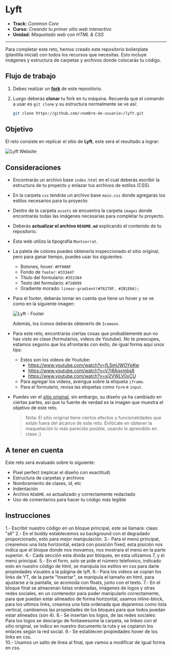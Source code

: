 # Lyft

* **Track:** _Common Core_
* **Curso:** _Creando tu primer sitio web interactivo_
* **Unidad:** _Maquetado web con HTML & CSS_

***

Para completar este reto, hemos creado este repositorio boilerplate (plantilla
inicial) con todos los recursos que necesitas. Esto incluye imágenes y
estructura de carpetas y archivos donde colocarás tu código.

## Flujo de trabajo

1. Debes realizar un [**fork**](https://gist.github.com/ivandevp/1de47ae69a5e139a6622d78c882e1f74)
   de este repositorio.

2. Luego deberás **clonar** tu fork en tu máquina. Recuerda que el comando a usar
   es `git clone` y su estructura normalmente se ve así:

   ```bash
   git clone https://github.com/<nombre-de-usuario>/lyft.git
   ```

## Objetivo

El reto consiste en replicar el sitio de **Lyft**, este será el resultado
a lograr:

![Lyft Website](docs/fullpage.png)

## Consideraciones

* Encontrarás un archivo base `index.html` en el cual deberás escribir la
  estructura de tu proyecto y enlazar tus archivos de estilos (CSS).

* En la carpeta `css` tendrás un archivo base `main.css` donde agregarás los
  estilos necesarios para tu proyecto:

* Dentro de la carpeta `assets` se encuentra la carpeta `images` donde
  encontrarás todas las imágenes necesarias para completar tu proyecto.

* Deberás **actualizar el archivo `README.md`** explicando el contenido de tu
  repositorio.

* Esta web utiliza la tipografía `Montserrat`.

* La paleta de colores puedes obtenerla inspeccionado el sitio original, pero
  para ganar tiempo, puedes usar los siguientes:

  - Botones, hover: `#FF00BF`
  - Fondo de `footer`: `#333447`
  - Título del formulario: `#352384`
  - Texto del formulario: `#728099`
  - Gradiente morado: `linear-gradient(#76278F, #2B1E66);`

* Para el footer, deberás tomar en cuenta que tiene un hover y se ve como en la
  siguiente imagen:

  ![Lyft - Footer](docs/footer.gif)

  Además, los íconos deberás obtenerlo de `Icomoon`.

* Para este reto, encontrarás ciertas cosas que probablemente aun no has visto
  en clase (formularios, videos de Youtube). No te preocupes, estamos seguros
  que los afrontarás con éxito, de igual forma aquí unos tips:

  - Estos son los videos de Youtube:
    * https://www.youtube.com/watch?v=fLSmUWOYpKw
    * https://www.youtube.com/watch?v=V7j8Aqxmbs8
    * https://www.youtube.com/watch?v=xj2VWLV0xCU
  - Para agregar los videos, averigua sobre la etiqueta `iframe`.
  - Para el formulario, revisa las etiquetas como `form` e `input`.

* Puedes ver el [sitio original](https://www.lyft.com/), sin embargo, su diseño
  ya ha cambiado en ciertas partes, así que tu fuente de verdad es la imagen que
  muestra el objetivo de este reto.

  > Nota: El sitio original tiene ciertos efectos y funcionalidades que
están fuera del alcance de este reto. Enfócate en obtener la maquetación
lo más parecido posible, usando lo aprendido en clase ;)

## A tener en cuenta

Este reto será evaluado sobre lo siguiente:

* Pixel perfect (replicar el diseño con exactitud)
* Estructura de carpetas y archivos
* Nombramiento de clases, id, etc
* Indentación
* Archivo `README.md` actualizado y correctamente redactado
* Uso de comentarios para hacer tu código más legible

## Instrucciones

1.- Escribir nuestro código en un bloque principal, este se llamará: claas: "all"
2.- En el boddy establecemos su background con el degradado proporcionado, esto para mejor manipulación.
3.- Para el menú principal, crearemos una lista horizontal, estará con posición fixed, esta pisición nos indica que el bloque donde nos movamos, nos mostrara el menú en la parte superior.
4.- Cada sección esta divida por bloques, en esta uilizamos 7, y el menú principal.
5.- En el form, solo se pide el número telefonico, indicado esto en nuestro código de html, se manipula los estilos en css para darle propiedades visuales a la páigina de lyft.
6.- Para los videos se copian los links de YT, de la parte "Insertar", se manipula el tamaño en html, para ajustarse a la pantalla, se acomoda con floats, junto con el texto.
7.- En el bloque final se almacenan listas ordenadas, imágenes de logos y otras redes sociales, en un contenedor para poder manipularlo correctamente, para que puedan estar alineados de forma horizontal, usamos inline-block,
    para los ultimos links, creamos una lista ordenada que dejaremos como lista vertical, cambiamos las propiedades de los bloques para que todos puedan estar alineados (son 4).
8.- Se insertan los logos, de las redes sociales:
    Para los logos se descargo de fontawesome la carpeta, se linkeo con el sitio original, se indico en nuestro documento la ruta y se copiaron los enlaces según la red social.
9.- Se establecen propiedades hover de los links en css.    
10.- Usamos un salto de linea al final, que vamos a modificar de igual forma en css.
